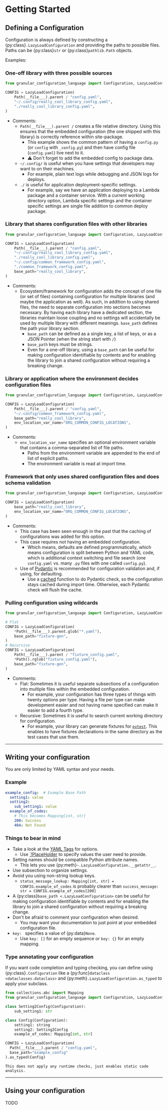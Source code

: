 # Getting Started

## Defining a Configuration

Configuration is always defined by constructing a {py:class}`.LazyLoadConfiguration` and providing the paths to possible files. Paths can be {py:class}`str` or {py:class}`pathlib.Path` objects.

Examples:

### One-off library with three possible sources

```python
from granular_configuration_language import Configuration, LazyLoadConfiguration

CONFIG = LazyLoadConfiguration(
    Path(__file___).parent / "config.yaml",
    "~/.config/really_cool_library_config.yaml",
    "./really_cool_library_config.yaml",
)
```

- Comments:
  - `Path(__file___).parent /` creates a file relative directory. Using this ensures that the embedded configuration (the one shipped with this library) is correctly reference within site-package.
    - This example shows the common pattern of having a `config.py` (or `config` with `_config.py`) and then have config file (`config.yaml`) live next to it.
    - ⚠️ Don't forget to add the embedded config to package data.
  - `~/.config/` is useful when you have settings that developers may want to on their machines.
    - For example, plain text logs while debugging and JSON logs for deploys.
  - `./` is useful for application deployment-specific settings.
    - For example, say we have an application deploying to a Lambda package and a container service. With a current working directory option, Lambda specific settings and the container specific settings are single file addition to common deploy package.

### Library that shares configuration files with other libraries

```python
from granular_configuration_language import Configuration, LazyLoadConfiguration

CONFIG = LazyLoadConfiguration(
    Path(__file___).parent / "config.yaml",
    "~/.config/really_cool_library_config.yaml",
    "./really_cool_library_config.yaml",
    "~/.config/common_framework_config.yaml",
    "./common_framework_config.yaml",
    base_path="really_cool_library",
)
```

- Comments:
  - Ecosystem/framework for configuration adds the concept of one file (or set of files) containing configuration for multiple libraries (and maybe the application as well). As such, in addition to using shared files, the need to separate configuration into sections becomes necessary. By having each library have a dedicated section, the libraries maintain loose coupling and no settings will accidentally be used by multiple library with different meanings. `base_path` defines the path your library section.
    - `base_path` can be defined as a single key, a list of keys, or as a JSON Pointer (when the string start with `/`)
    - `base_path` keys must be strings.
    - Even for a one-off library, using a `base_path` can be useful for making configuration identifiable by contents and for enabling the library to join a shared configuration without requiring a breaking change.

### Library or application where the environment decides configuration files

```python
from granular_configuration_language import Configuration, LazyLoadConfiguration

CONFIG = LazyLoadConfiguration(
    Path(__file___).parent / "config.yaml",
    "~/.config/common_framework_config.yaml",
    base_path="really_cool_library",
    env_location_var_name="ORG_COMMON_CONFIG_LOCATIONS",
)
```

- Comments:
  - `env_location_var_name` specifies an optional environment variable that contains a comma-separated list of file paths.
    - Paths from the environment variable are appended to the end of list of explicit paths.
    - The environment variable is read at import time.

### Framework that only uses shared configuration files and does schema validation

```python
from granular_configuration_language import Configuration, LazyLoadConfiguration

CONFIG = LazyLoadConfiguration(
    base_path="really_cool_library",
    env_location_var_name="ORG_COMMON_CONFIG_LOCATIONS",
)
```

- Comments:
  - This case has been seen enough in the past that the caching of configurations was added for this option.
  - This case requires not having an embedded configuration.
    - Which means, defaults are defined programmatically, which means configuration is split between Python and YAML code, which is additional context switching and file search (one `config.yaml` vs. many `.py` files with one called `config.py`).
  - Use of [Pydantic](https://docs.pydantic.dev/latest/) is recommended for configuration validation and, if using, for defaulting.
    - Use a [cached](https://docs.python.org/3/library/functools.html#functools.cache) function to do Pydantic check, so the configuration stays cached during import time. Otherwise, each Pydantic check will flush the cache.

### Pulling configuration using wildcards

```python
from granular_configuration_language import Configuration, LazyLoadConfiguration

# Flat
CONFIG = LazyLoadConfiguration(
    *Path(__file___).parent.glob("*.yaml"),
    base_path="fixture-gen",
)
# Recursive
CONFIG = LazyLoadConfiguration(
    Path(__file___).parent / "fixture_config.yaml",
    *Path().rglob("fixture_config.yaml"),
    base_path="fixture-gen",
)
```

- Comments:
  - Flat: Sometimes it is useful separate subsections of a configuration into multiple files within the embedded configuration.
    - For example, your configuration has three types of things with twenty options per type. Having a file per type can make development easier and not having name specified can make it easier to add a fourth type.
  - Recursive: Sometimes it is useful to search current working directory for configuration.
    - For example, your library can generate fixtures for [`pytest`](https://docs.pytest.org/en/stable/). This enables to have fixtures declarations in the same directory as the test cases that use them.

---

## Writing your configuration

You are only limited by YAML syntax and your needs.

### Example

```yaml
example_config:  # Example Base Path
  setting1: value
  setting2:
    sub_setting1: value
  example_of_codes:
    # This becomes Mapping[int, str]
    200: Success
    404: Not Found
```

### Things to bear in mind

- Take a look at the [YAML Tags](yaml.md) for options.
  - Use [`!PlaceHolder](yaml.md#placeholder) to specify values the user need to provide.
- Setting names should be compatible Python attribute names.
  - This lets you use {py:meth}`~.LazyLoadConfiguration.__getattr__`.
- Use subsection to organize settings.
- Avoid you using non-string lookup keys.
  - `status_message_lookup: Mapping[int, str] = CONFIG.example_of_codes` is probably clearer than `success_message: str = CONFIG.example_of_codes[200]`
- A {py:class}`base_path <.LazyLoadConfiguration>` can be useful for making configuration identifiable by contents and for enabling the library to join a shared configuration without requiring a breaking change.
- Don't be afraid to comment your configuration when desired.
  - You may want your documentation to just point at your embedded configuration file.
- `key: ` specifies a value of {py:data}`None`. <!-- markdownlint-disable MD038 -->
  - Use `key: []` for an empty sequence or `key: {}` for an empty mapping.

### Type annotating your configuration

If you want code completion and typing checking, you can define using {py:class}`.Configuration` like a {py:func}`dataclass <dataclasses.dataclass>` and {py:meth}`.LazyLoadConfiguration.as_typed` to apply your subclass.

```python
from collections.abc import Mapping
from granular_configuration_language import Configuration, LazyLoadConfiguration

class Setting2Config(Configuration):
    sub_setting1: str

class Config(Configuration):
    setting1: string
    setting2: Setting2Config
    example_of_codes: Mapping[int, str]

CONFIG = LazyLoadConfiguration(
  Path(__file___).parent / "config.yaml",
  base_path="example_config"
).as_typed(Config)
```

```{note}
This does not apply any runtime checks, just enables static code analysis.
```

---

## Using your configuration

TODO
